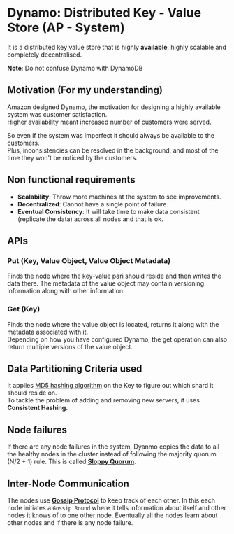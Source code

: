 <h1>Dynamo: Distributed Key - Value Store (AP - System)</h1>
  <p>It is a distributed key value store that is highly <b>available</b>, highly scalable and completely decentralised.</p>
  <p><b>Note</b>: Do not confuse Dynamo with DynamoDB</p>
  <h2>Motivation (For my understanding)</h2>
    <p>Amazon designed Dynamo, the motivation for designing a highly available system was customer satisfaction. <br/>
      Higher availability meant increased number of customers were served.
    </p>
    <p>So even if the system was imperfect it should always be available to the customers. <br/>
      Plus, inconsistencies can be resolved in the background, and most of the time they won't be noticed by the customers.
    </p>
  <h2>Non functional requirements</h2>
    <ul>
      <li><b>Scalability</b>: Throw more machines at the system to see improvements.</li>
      <li><b>Decentralized</b>: Cannot have a single point of failure.</li>
      <li><b>Eventual Consistency</b>: It will take time to make data consistent (replicate the data) across all nodes and that is ok.</li>
    </ul>
  <h2>APIs</h2>
    <h3>Put (Key, Value Object, Value Object Metadata)</h3>
      <p>Finds the node where the key-value pari should reside and then writes the data there. The metadata of the value object may contain versioning information along with other information.</p>
    <h3>Get (Key)</h3>
      <p>Finds the node where the value object is located, returns it along with the metadata associated with it. <br/>
        Depending on how you have configured Dynamo, the get operation can also return multiple versions of the value object.
      </p>
  <h2>Data Partitioning Criteria used</h2>
    <p>It applies <u>MD5 <a href="../../Basics/Data Partitioning Criteria/README.md#hash">hashing algorithm</a></u> on the Key to figure out which shard it should reside on. <br/>
      To tackle the problem of adding and removing new servers, it uses <b>Consistent Hashing.</b>
    </p>
  <h2>Node failures</h2>
    <p>If there are any node failures in the system, Dyanmo copies the data to all the healthy nodes in the cluster instead of following the majority quorum (N/2 + 1) rule. This is called <b><a href="../../Basics//Other Concepts/Quorum/README.md#sloppy-quorum">Sloppy Quorum</a></b>.</p>
  <h2>Inter-Node Communication</h2>
    <p>The nodes use <b><a href="../../Basics/Other Concepts/Gossip Protocol/README.md">Gossip Protocol</a></b> to keep track of each other. In this each node initiates a <code>Gossip Round</code> where it tells information about itself and other nodes it knows of to one other node. Eventually all the nodes learn about other nodes and if there is any node failure.</p>


